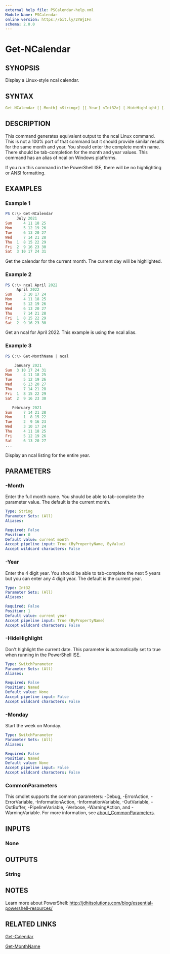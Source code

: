 ```yaml
---
external help file: PSCalendar-help.xml
Module Name: PSCalendar
online version: https://bit.ly/2YWjIFn
schema: 2.0.0
---
```


# Get-NCalendar

## SYNOPSIS

Display a Linux-style ncal calendar.

## SYNTAX

```yaml
Get-NCalendar [[-Month] <String>] [[-Year] <Int32>] [-HideHighlight] [-Monday] [<CommonParameters>]
```

## DESCRIPTION

This command generates equivalent output to the ncal Linux command. This is not a 100% port of that command but it should provide similar results for the same month and year. You should enter the complete month name. There should be tab-completion for the month and year values. This command has an alias of ncal on Windows platforms.

If you run this command in the PowerShell ISE, there will be no highlighting or ANSI formatting.

## EXAMPLES

### Example 1

```powershell
PS C:\> Get-NCalendar
     July 2021
Sun     4 11 18 25
Mon     5 12 19 26
Tue     6 13 20 27
Wed     7 14 21 28
Thu  1  8 15 22 29
Fri  2  9 16 23 30
Sat  3 10 17 24 31
```

Get the calendar for the current month. The current day will be highlighted.

### Example 2

```powershell
PS C:\> ncal April 2022
     April 2022
Sun     3 10 17 24
Mon     4 11 18 25
Tue     5 12 19 26
Wed     6 13 20 27
Thu     7 14 21 28
Fri  1  8 15 22 29
Sat  2  9 16 23 30
```

Get an ncal for April 2022. This example is using the ncal alias.

### Example 3

```powershell
PS C:\> Get-MonthName | ncal

    January 2021
Sun  3 10 17 24 31
Mon     4 11 18 25
Tue     5 12 19 26
Wed     6 13 20 27
Thu     7 14 21 28
Fri  1  8 15 22 29
Sat  2  9 16 23 30

   February 2021
Sun     7 14 21 28
Mon     1  8 15 22
Tue     2  9 16 23
Wed     3 10 17 24
Thu     4 11 18 25
Fri     5 12 19 26
Sat     6 13 20 27
...
```

Display an ncal listing for the entire year.

## PARAMETERS

### -Month

Enter the full month name. You should be able to tab-complete the parameter value. The default is the current month.

```yaml
Type: String
Parameter Sets: (All)
Aliases:

Required: False
Position: 0
Default value: current month
Accept pipeline input: True (ByPropertyName, ByValue)
Accept wildcard characters: False
```

### -Year

Enter the 4 digit year. You should be able to tab-complete the next 5 years but you can enter any 4 digit year.
The default is the current year.

```yaml
Type: Int32
Parameter Sets: (All)
Aliases:

Required: False
Position: 1
Default value: current year
Accept pipeline input: True (ByPropertyName)
Accept wildcard characters: False
```

### -HideHighlight

Don't highlight the current date. This parameter is automatically set to true when running in the PowerShell ISE.

```yaml
Type: SwitchParameter
Parameter Sets: (All)
Aliases:

Required: False
Position: Named
Default value: None
Accept pipeline input: False
Accept wildcard characters: False
```

### -Monday

Start the week on Monday.

```yaml
Type: SwitchParameter
Parameter Sets: (All)
Aliases:

Required: False
Position: Named
Default value: None
Accept pipeline input: False
Accept wildcard characters: False
```

### CommonParameters

This cmdlet supports the common parameters: -Debug, -ErrorAction, -ErrorVariable, -InformationAction, -InformationVariable, -OutVariable, -OutBuffer, -PipelineVariable, -Verbose, -WarningAction, and -WarningVariable. For more information, see [about_CommonParameters](http://go.microsoft.com/fwlink/?LinkID=113216).

## INPUTS

### None

## OUTPUTS

### String

## NOTES

Learn more about PowerShell: http://jdhitsolutions.com/blog/essential-powershell-resources/

## RELATED LINKS

[Get-Calendar](Get-Calendar.md)

[Get-MonthName](Get-MonthName.md)
